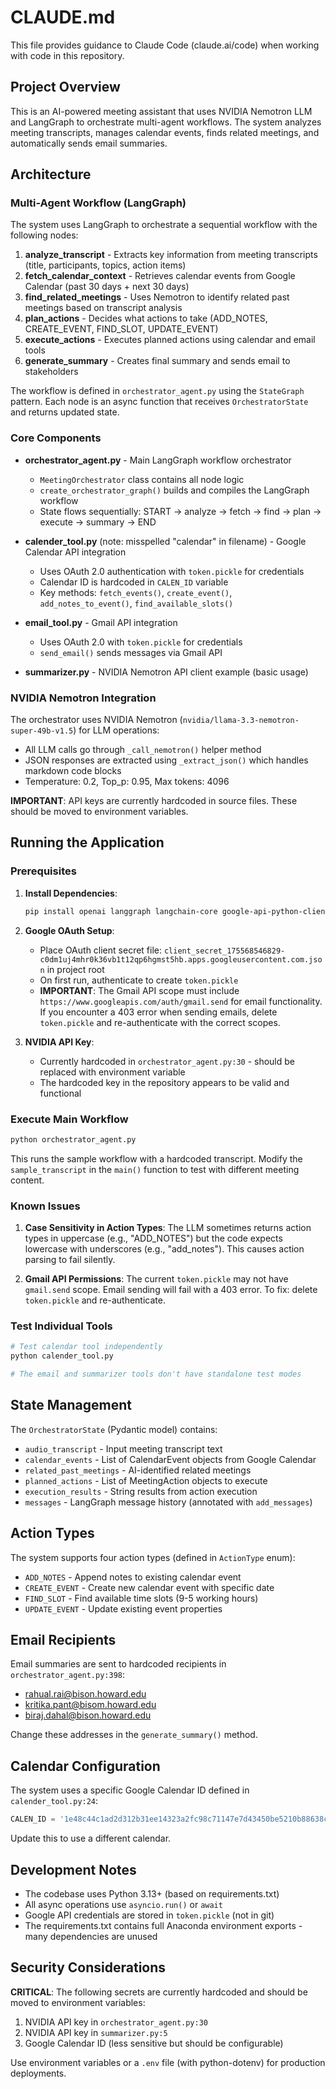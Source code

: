 # CLAUDE.md

This file provides guidance to Claude Code (claude.ai/code) when working with code in this repository.

## Project Overview

This is an AI-powered meeting assistant that uses NVIDIA Nemotron LLM and LangGraph to orchestrate multi-agent workflows. The system analyzes meeting transcripts, manages calendar events, finds related meetings, and automatically sends email summaries.

## Architecture

### Multi-Agent Workflow (LangGraph)

The system uses LangGraph to orchestrate a sequential workflow with the following nodes:

1. **analyze_transcript** - Extracts key information from meeting transcripts (title, participants, topics, action items)
2. **fetch_calendar_context** - Retrieves calendar events from Google Calendar (past 30 days + next 30 days)
3. **find_related_meetings** - Uses Nemotron to identify related past meetings based on transcript analysis
4. **plan_actions** - Decides what actions to take (ADD_NOTES, CREATE_EVENT, FIND_SLOT, UPDATE_EVENT)
5. **execute_actions** - Executes planned actions using calendar and email tools
6. **generate_summary** - Creates final summary and sends email to stakeholders

The workflow is defined in `orchestrator_agent.py` using the `StateGraph` pattern. Each node is an async function that receives `OrchestratorState` and returns updated state.

### Core Components

- **orchestrator_agent.py** - Main LangGraph workflow orchestrator
  - `MeetingOrchestrator` class contains all node logic
  - `create_orchestrator_graph()` builds and compiles the LangGraph workflow
  - State flows sequentially: START → analyze → fetch → find → plan → execute → summary → END

- **calender_tool.py** (note: misspelled "calendar" in filename) - Google Calendar API integration
  - Uses OAuth 2.0 authentication with `token.pickle` for credentials
  - Calendar ID is hardcoded in `CALEN_ID` variable
  - Key methods: `fetch_events()`, `create_event()`, `add_notes_to_event()`, `find_available_slots()`

- **email_tool.py** - Gmail API integration
  - Uses OAuth 2.0 with `token.pickle` for credentials
  - `send_email()` sends messages via Gmail API

- **summarizer.py** - NVIDIA Nemotron API client example (basic usage)

### NVIDIA Nemotron Integration

The orchestrator uses NVIDIA Nemotron (`nvidia/llama-3.3-nemotron-super-49b-v1.5`) for LLM operations:
- All LLM calls go through `_call_nemotron()` helper method
- JSON responses are extracted using `_extract_json()` which handles markdown code blocks
- Temperature: 0.2, Top_p: 0.95, Max tokens: 4096

**IMPORTANT**: API keys are currently hardcoded in source files. These should be moved to environment variables.

## Running the Application

### Prerequisites

1. **Install Dependencies**:
   ```bash
   pip install openai langgraph langchain-core google-api-python-client google-auth google-auth-oauthlib pydantic
   ```

2. **Google OAuth Setup**:
   - Place OAuth client secret file: `client_secret_175568546829-c0dm1uj4mhr0k36vb1t12qp6hgmst5hb.apps.googleusercontent.com.json` in project root
   - On first run, authenticate to create `token.pickle`
   - **IMPORTANT**: The Gmail API scope must include `https://www.googleapis.com/auth/gmail.send` for email functionality. If you encounter a 403 error when sending emails, delete `token.pickle` and re-authenticate with the correct scopes.

3. **NVIDIA API Key**:
   - Currently hardcoded in `orchestrator_agent.py:30` - should be replaced with environment variable
   - The hardcoded key in the repository appears to be valid and functional

### Execute Main Workflow

```bash
python orchestrator_agent.py
```

This runs the sample workflow with a hardcoded transcript. Modify the `sample_transcript` in the `main()` function to test with different meeting content.

### Known Issues

1. **Case Sensitivity in Action Types**: The LLM sometimes returns action types in uppercase (e.g., "ADD_NOTES") but the code expects lowercase with underscores (e.g., "add_notes"). This causes action parsing to fail silently.

2. **Gmail API Permissions**: The current `token.pickle` may not have `gmail.send` scope. Email sending will fail with a 403 error. To fix: delete `token.pickle` and re-authenticate.

### Test Individual Tools

```bash
# Test calendar tool independently
python calender_tool.py

# The email and summarizer tools don't have standalone test modes
```

## State Management

The `OrchestratorState` (Pydantic model) contains:
- `audio_transcript` - Input meeting transcript text
- `calendar_events` - List of CalendarEvent objects from Google Calendar
- `related_past_meetings` - AI-identified related meetings
- `planned_actions` - List of MeetingAction objects to execute
- `execution_results` - String results from action execution
- `messages` - LangGraph message history (annotated with `add_messages`)

## Action Types

The system supports four action types (defined in `ActionType` enum):
- `ADD_NOTES` - Append notes to existing calendar event
- `CREATE_EVENT` - Create new calendar event with specific date
- `FIND_SLOT` - Find available time slots (9-5 working hours)
- `UPDATE_EVENT` - Update existing event properties

## Email Recipients

Email summaries are sent to hardcoded recipients in `orchestrator_agent.py:398`:
- rahual.rai@bison.howard.edu
- kritika.pant@bisom.howard.edu
- biraj.dahal@bison.howard.edu

Change these addresses in the `generate_summary()` method.

## Calendar Configuration

The system uses a specific Google Calendar ID defined in `calender_tool.py:24`:
```python
CALEN_ID = '1e48c44c1ad2d312b31ee14323a2fc98c71147e7d43450be5210b88638c75384@group.calendar.google.com'
```

Update this to use a different calendar.

## Development Notes

- The codebase uses Python 3.13+ (based on requirements.txt)
- All async operations use `asyncio.run()` or `await`
- Google API credentials are stored in `token.pickle` (not in git)
- The requirements.txt contains full Anaconda environment exports - many dependencies are unused

## Security Considerations

**CRITICAL**: The following secrets are currently hardcoded and should be moved to environment variables:
1. NVIDIA API key in `orchestrator_agent.py:30`
2. NVIDIA API key in `summarizer.py:5`
3. Google Calendar ID (less sensitive but should be configurable)

Use environment variables or a `.env` file (with python-dotenv) for production deployments.
